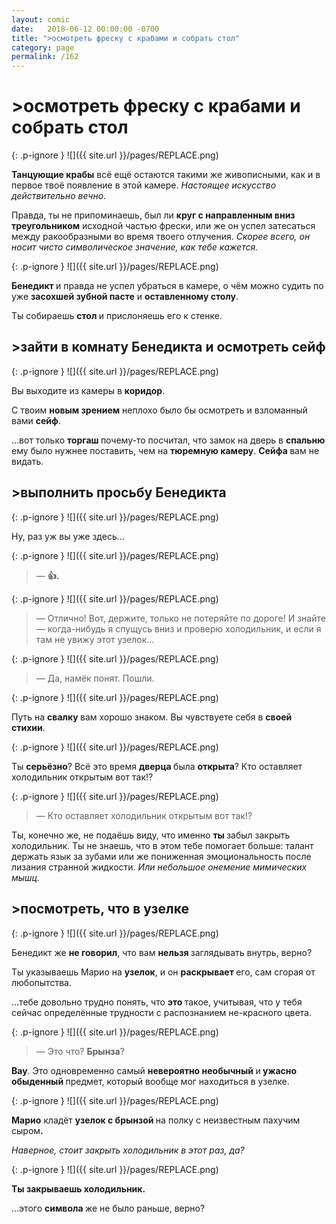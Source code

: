 ```yaml
---
layout: comic
date:   2018-06-12 00:00:00 -0700
title: ">осмотреть фреску с крабами и собрать стол"
category: page
permalink: /162
---
```

# >осмотреть фреску с крабами и собрать стол

{: .p-ignore }
![]({{ site.url }}/pages/REPLACE.png)

<strong>Танцующие крабы</strong> всё ещё остаются такими же живописными, как и в первое твоё появление в этой камере. <em>Настоящее искусство действительно вечно</em>.

Правда, ты не припоминаешь, был ли <strong>круг с направленным вниз треугольником</strong> исходной частью фрески, или же он успел затесаться между ракообразными во время твоего отлучения. <em>Скорее всего, он носит чисто символическое значение, как тебе кажется.</em>

{: .p-ignore }
![]({{ site.url }}/pages/REPLACE.png)

<strong>Бенедикт </strong>и правда не успел убраться в камере, о чём можно судить по уже <strong>засохшей зубной пасте</strong> и <strong>оставленному столу</strong>.

Ты собираешь <strong>стол </strong>и прислоняешь его к стенке.

## >зайти в комнату Бенедикта и осмотреть сейф

{: .p-ignore }
![]({{ site.url }}/pages/REPLACE.png)

Вы выходите из камеры в <strong>коридор</strong>.

С твоим <strong>новым зрением</strong> неплохо было бы осмотреть и взломанный вами <strong>сейф</strong>.

…вот только <strong>торгаш </strong>почему-то посчитал, что замок на дверь в <strong>спальню </strong>ему было нужнее поставить, чем на <strong>тюремную камеру</strong>. <strong>Сейфа </strong>вам не видать.

## >выполнить просьбу Бенедикта

{: .p-ignore }
![]({{ site.url }}/pages/REPLACE.png)

Ну, раз уж вы уже здесь…

{: .p-ignore }
![]({{ site.url }}/pages/REPLACE.png)

<blockquote>— <strong>👍.</strong></blockquote>

{: .p-ignore }
![]({{ site.url }}/pages/REPLACE.png)

<blockquote>— Отлично! Вот, держите, только не потеряйте по дороге! И знайте — когда-нибудь я спущусь вниз и проверю холодильник, и если я там не увижу этот узелок…</blockquote>

{: .p-ignore }
![]({{ site.url }}/pages/REPLACE.png)

<blockquote>— Да, намёк понят. Пошли.</blockquote>

{: .p-ignore }
![]({{ site.url }}/pages/REPLACE.png)

Путь на <strong>свалку </strong>вам хорошо знаком. Вы чувствуете себя в <strong>своей стихии</strong>.

{: .p-ignore }
![]({{ site.url }}/pages/REPLACE.png)

Ты <strong>серьёзно</strong>? Всё это время <strong>дверца </strong>была <strong>открыта</strong>? Кто оставляет холодильник открытым вот так!?

{: .p-ignore }
![]({{ site.url }}/pages/REPLACE.png)

<blockquote>— Кто оставляет холодильник открытым вот так!?</blockquote>

Ты, конечно же, не подаёшь виду, что именно <strong>ты </strong>забыл закрыть холодильник. Ты не знаешь, что в этом тебе помогает больше: талант держать язык за зубами или же пониженная эмоциональность после лизания странной жидкости. <em>Или небольшое онемение мимических мышц.</em>

## >посмотреть, что в узелке

{: .p-ignore }
![]({{ site.url }}/pages/REPLACE.png)

Бенедикт же <strong>не говорил</strong>, что вам <strong>нельзя </strong>заглядывать внутрь, верно?

Ты указываешь Марио на <strong>узелок</strong>, и он <strong>раскрывает </strong>его, сам сгорая от любопытства.

…тебе довольно трудно понять, что <strong>это </strong>такое, учитывая, что у тебя сейчас определённые трудности с распознанием не-красного цвета.

{: .p-ignore }
![]({{ site.url }}/pages/REPLACE.png)

<blockquote>— Это что? <strong>Брынза</strong>?</blockquote>

<strong>Вау</strong>. Это одновременно самый <strong>невероятно необычный </strong>и<strong> ужасно обыденный </strong>предмет, который вообще мог находиться в узелке.

{: .p-ignore }
![]({{ site.url }}/pages/REPLACE.png)

<strong>Марио</strong> кладёт <strong>узелок с брынзой </strong>на полку с неизвестным пахучим сыром<strong>.</strong>

<em>Наверное, стоит закрыть холодильник в этот раз, да?</em>

{: .p-ignore }
![]({{ site.url }}/pages/REPLACE.png)

<strong>Ты закрываешь холодильник. </strong>

…этого <strong>символа </strong>же не было раньше, верно?
